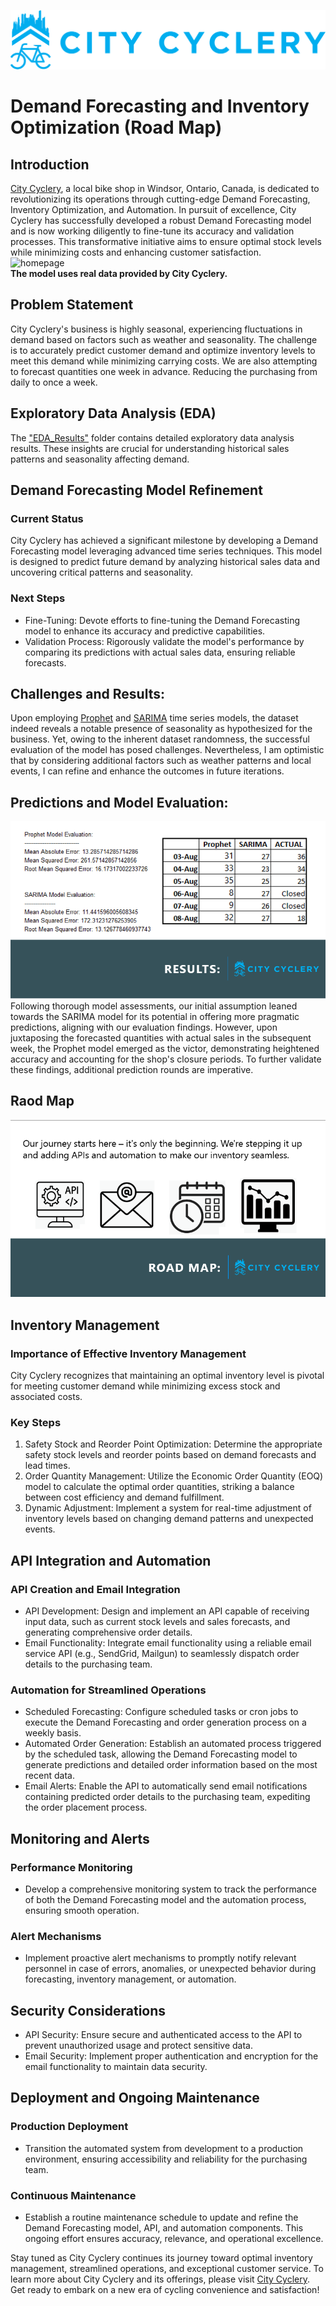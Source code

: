![Logo](https://github.com/latleger/LHL-Project-Final/blob/main/images/image-1.png)


# Demand Forecasting and Inventory Optimization (Road Map)

## Introduction
[City Cyclery](http://citycyclery.ca/), a local bike shop in Windsor, Ontario, Canada, is dedicated to revolutionizing its operations through cutting-edge Demand Forecasting, Inventory Optimization, and Automation. In pursuit of excellence, City Cyclery has successfully developed a robust Demand Forecasting model and is now working diligently to fine-tune its accuracy and validation processes. This transformative initiative aims to ensure optimal stock levels while minimizing costs and enhancing customer satisfaction.<br>
![homepage](https://github.com/latleger/LHL-Project-Final/blob/main/images/homepage.png)<br>
**The model uses real data provided by City Cyclery.**

## Problem Statement
City Cyclery's business is highly seasonal, experiencing fluctuations in demand based on factors such as weather and seasonality. The challenge is to accurately predict customer demand and optimize inventory levels to meet this demand while minimizing carrying costs. We are also attempting to forecast quantities one week in advance. Reducing the purchasing from daily to once a week.


## Exploratory Data Analysis (EDA)
The ["EDA_Results"](https://github.com/latleger/LHL-Project-Final/tree/main/EDAs) folder contains detailed exploratory data analysis results. These insights are crucial for understanding historical sales patterns and seasonality affecting demand.

## Demand Forecasting Model Refinement

### Current Status
City Cyclery has achieved a significant milestone by developing a Demand Forecasting model leveraging advanced time series techniques. This model is designed to predict future demand by analyzing historical sales data and uncovering critical patterns and seasonality.

### Next Steps
- Fine-Tuning: Devote efforts to fine-tuning the Demand Forecasting model to enhance its accuracy and predictive capabilities.
- Validation Process: Rigorously validate the model's performance by comparing its predictions with actual sales data, ensuring reliable forecasts.

## Challenges and Results:
Upon employing [Prophet](https://github.com/latleger/LHL-Project-Final/tree/main/notebooks/SARIMA_model) and [SARIMA](https://github.com/latleger/LHL-Project-Final/tree/main/notebooks/prophet_model) time series models, the dataset indeed reveals a notable presence of seasonality as hypothesized for the business. Yet, owing to the inherent dataset randomness, the successful evaluation of the model has posed challenges. Nevertheless, I am optimistic that by considering additional factors such as weather patterns and local events, I can refine and enhance the outcomes in future iterations.

## Predictions and Model Evaluation:
![Results](https://github.com/latleger/LHL-Project-Final/blob/main/images/results.png)
Following thorough model assessments, our initial assumption leaned towards the SARIMA model for its potential in offering more pragmatic predictions, aligning with our evaluation findings. However, upon juxtaposing the forecasted quantities with actual sales in the subsequent week, the Prophet model emerged as the victor, demonstrating heightened accuracy and accounting for the shop's closure periods. To further validate these findings, additional prediction rounds are imperative.

## Raod Map
![Road Map](https://github.com/latleger/LHL-Project-Final/blob/main/images/roadmap.png)

## Inventory Management

### Importance of Effective Inventory Management
City Cyclery recognizes that maintaining an optimal inventory level is pivotal for meeting customer demand while minimizing excess stock and associated costs.

### Key Steps
1. Safety Stock and Reorder Point Optimization: Determine the appropriate safety stock levels and reorder points based on demand forecasts and lead times.
2. Order Quantity Management: Utilize the Economic Order Quantity (EOQ) model to calculate the optimal order quantities, striking a balance between cost efficiency and demand fulfillment.
3. Dynamic Adjustment: Implement a system for real-time adjustment of inventory levels based on changing demand patterns and unexpected events.

## API Integration and Automation

### API Creation and Email Integration
- API Development: Design and implement an API capable of receiving input data, such as current stock levels and sales forecasts, and generating comprehensive order details.
- Email Functionality: Integrate email functionality using a reliable email service API (e.g., SendGrid, Mailgun) to seamlessly dispatch order details to the purchasing team.

### Automation for Streamlined Operations
- Scheduled Forecasting: Configure scheduled tasks or cron jobs to execute the Demand Forecasting and order generation process on a weekly basis.
- Automated Order Generation: Establish an automated process triggered by the scheduled task, allowing the Demand Forecasting model to generate predictions and detailed order information based on the most recent data.
- Email Alerts: Enable the API to automatically send email notifications containing predicted order details to the purchasing team, expediting the order placement process.

## Monitoring and Alerts

### Performance Monitoring
- Develop a comprehensive monitoring system to track the performance of both the Demand Forecasting model and the automation process, ensuring smooth operation.

### Alert Mechanisms
- Implement proactive alert mechanisms to promptly notify relevant personnel in case of errors, anomalies, or unexpected behavior during forecasting, inventory management, or automation.

## Security Considerations
- API Security: Ensure secure and authenticated access to the API to prevent unauthorized usage and protect sensitive data.
- Email Security: Implement proper authentication and encryption for the email functionality to maintain data security.

## Deployment and Ongoing Maintenance

### Production Deployment
- Transition the automated system from development to a production environment, ensuring accessibility and reliability for the purchasing team.

### Continuous Maintenance
- Establish a routine maintenance schedule to update and refine the Demand Forecasting model, API, and automation components. This ongoing effort ensures accuracy, relevance, and operational excellence.

Stay tuned as City Cyclery continues its journey toward optimal inventory management, streamlined operations, and exceptional customer service. To learn more about City Cyclery and its offerings, please visit [City Cyclery](http://citycyclery.ca/). Get ready to embark on a new era of cycling convenience and satisfaction!

